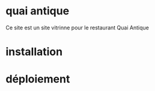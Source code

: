 # quai antique
Ce site est un site vitrinne pour le restaurant Quai Antique

# installation

# déploiement



<!-- Documentation bootstrap (https://icons.getbootstrap.com/) -->
